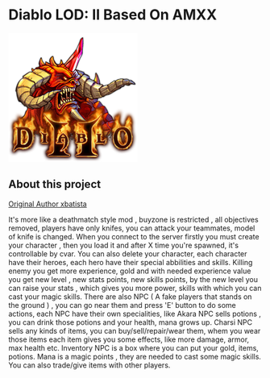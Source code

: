 # Diablo LOD: II Based On AMXX

![Logo](d2logo.png)

## About this project

[Original Author xbatista](https://forums.alliedmods.net/member.php?u=35716)

It's more like a deathmatch style mod , buyzone is restricted , all objectives removed, players have only knifes, you can attack your teammates, model of knife is changed.
When you connect to the server firstly you must create your character , then you load it and after X time you're spawned, it's controllable by cvar.
You can also delete your character, each character have their heroes, each hero have their special abbilities and skills.
Killing enemy you get more experience, gold and with needed experience value you get new level , new stats points, new skills points, by the new level you can raise your stats , which gives you more power, skills with which you can cast your magic skills.
There are also NPC ( A fake players that stands on the ground ) , you can go near them and press 'E' button to do some actions, each NPC have their own specialities, like Akara NPC sells potions , you can drink those potions and your health, mana grows up. Charsi NPC sells any kinds of items, you can buy/sell/repair/wear them, whem you wear those items each item gives you some effects, like more damage, armor, max health etc. Inventory NPC is a box where you can put your gold, items, potions.
Mana is a magic points , they are needed to cast some magic skills.
You can also trade/give items with other players.
